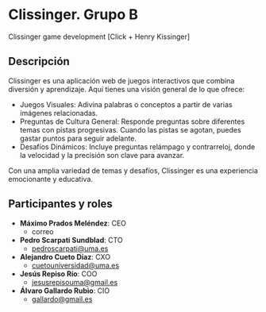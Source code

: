 # Clissinger. Grupo B

Clissinger game development
[Click + Henry Kissinger]

## Descripción

Clissinger es una aplicación web de juegos interactivos que combina diversión y aprendizaje. Aquí tienes una visión general de lo que ofrece:

  - Juegos Visuales: Adivina palabras o conceptos a partir de varias imágenes relacionadas.
  - Preguntas de Cultura General: Responde preguntas sobre diferentes temas con pistas progresivas. Cuando las pistas se agotan, puedes gastar puntos para seguir adelante.
  - Desafíos Dinámicos: Incluye preguntas relámpago y contrarreloj, donde la velocidad y la precisión son clave para avanzar.

Con una amplia variedad de temas y desafíos, Clissinger es una experiencia emocionante y educativa.

## Participantes y roles

- **Máximo Prados Meléndez**: CEO  
  - correo
- **Pedro Scarpati Sundblad**: CTO  
  - pedroscarpati@uma.es
- **Alejandro Cueto Díaz**: CXO
  - cuetouniversidad@uma.es
- **Jesús Repiso Río**: COO
  - jesusrepisouma@gmail.es
- **Álvaro Gallardo Rubio**: CIO
  - gallardo@gmail.es
